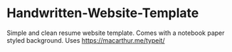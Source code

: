 # Handwritten-Website-Template
Simple and clean resume website template. Comes with a notebook paper styled background. Uses https://macarthur.me/typeit/ 
